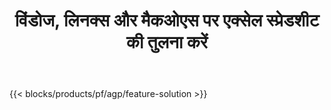 ﻿---
title: विंडोज, लिनक्स और मैकओएस पर एक्सेल स्प्रेडशीट की तुलना करें 
weight: 7730
url: /hi/comparison
description: एक्सेल एक्सएलएस, एक्सएलएसएक्स, सीएसवी, टीएसवी, ओडीएस, एसएक्ससी और एफओडीएस फ़ाइल तुलना के लिए मुफ्त ऐप और एपीआई
---
{{< blocks/products/pf/agp/feature-solution >}} 

